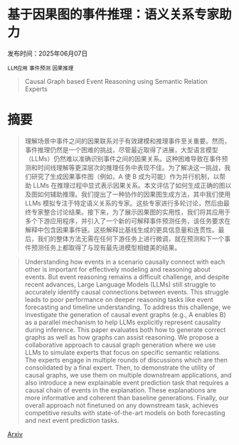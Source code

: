 # 基于因果图的事件推理：语义关系专家助力

发布时间：2025年06月07日

`LLM应用` `事件预测` `因果推理`

> Causal Graph based Event Reasoning using Semantic Relation Experts

# 摘要

> 理解场景中事件之间的因果联系对于有效建模和推理事件至关重要。然而，事件推理仍然是一个困难的挑战，尽管最近取得了进展，大型语言模型（LLMs）仍然难以准确识别事件之间的因果关系。这种困难导致在事件预测和时间线理解等更深层次的推理任务中表现不佳。为了解决这一挑战，我们研究了生成因果事件图（例如，A 使 B 成为可能）作为并行机制，以帮助 LLMs 在推理过程中显式表示因果关系。本文评估了如何生成正确的图以及图如何辅助推理。我们提出了一种协作的因果图生成方法，其中我们使用 LLMs 模拟专注于特定语义关系的专家。这些专家进行多轮讨论，然后由最终专家整合讨论结果。接下来，为了展示因果图的实用性，我们将其应用于多个下游应用程序，并引入了一个新的可解释事件预测任务，该任务要求在解释中包含因果事件链。这些解释比基线生成的更具信息量和连贯性。最后，我们的整体方法无需在任何下游任务上进行微调，就在预测和下一个事件预测任务上都取得了与现有最先进模型相媲美的结果。

> Understanding how events in a scenario causally connect with each other is important for effectively modeling and reasoning about events. But event reasoning remains a difficult challenge, and despite recent advances, Large Language Models (LLMs) still struggle to accurately identify causal connections between events. This struggle leads to poor performance on deeper reasoning tasks like event forecasting and timeline understanding. To address this challenge, we investigate the generation of causal event graphs (e.g., A enables B) as a parallel mechanism to help LLMs explicitly represent causality during inference. This paper evaluates both how to generate correct graphs as well as how graphs can assist reasoning. We propose a collaborative approach to causal graph generation where we use LLMs to simulate experts that focus on specific semantic relations. The experts engage in multiple rounds of discussions which are then consolidated by a final expert. Then, to demonstrate the utility of causal graphs, we use them on multiple downstream applications, and also introduce a new explainable event prediction task that requires a causal chain of events in the explanation. These explanations are more informative and coherent than baseline generations. Finally, our overall approach not finetuned on any downstream task, achieves competitive results with state-of-the-art models on both forecasting and next event prediction tasks.

[Arxiv](https://arxiv.org/abs/2506.06910)